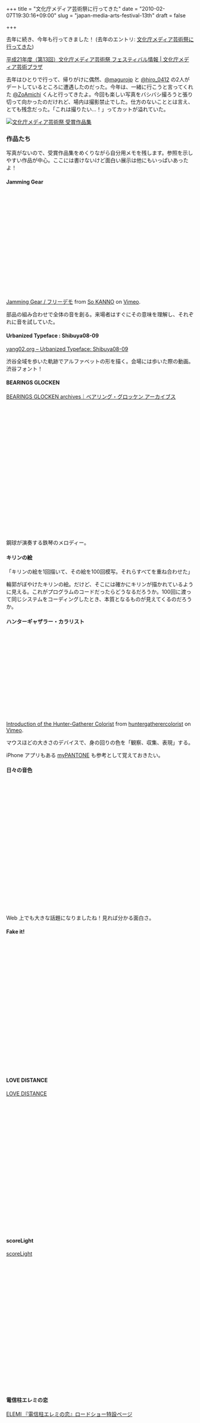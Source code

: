 +++
title = "文化庁メディア芸術祭に行ってきた"
date = "2010-02-07T19:30:16+09:00"
slug = "japan-media-arts-festival-13th"
draft = false

+++

<p>去年に続き、今年も行ってきました！ (去年のエントリ: <a href="http://june29.jp/2009/02/12/japan-media-arts-festival-12th/" title="文化庁メディア芸術祭に行ってきた - 準二級.jp">文化庁メディア芸術祭に行ってきた</a>)</p>
<p><a href="http://plaza.bunka.go.jp/festival/2009/information/" title="平成21年度（第13回）文化庁メディア芸術祭 フェスティバル情報 | 文化庁メディア芸術プラザ">平成21年度（第13回）文化庁メディア芸術祭 フェスティバル情報 | 文化庁メディア芸術プラザ</a></p>
<p>去年はひとりで行って、帰りがけに偶然、<a href="http://twitter.com/magurojp" title="☆まぐろ☆ (magurojp) on Twitter">@magurojp</a> と <a href="http://twitter.com/hiro_0412" title="ほんだ、 (hiro_0412) on Twitter">@hiro_0412</a> の2人がデートしているところに遭遇したのだった。今年は、一緒に行こうと言ってくれた <a href="http://twitter.com/ZoAmichi" title="ゾアミチ (ZoAmichi) on Twitter">@ZoAmichi</a> くんと行ってきたよ。今回も楽しい写真をバシバシ撮ろうと張り切って向かったのだけれど、場内は撮影禁止でした。仕方のないこととは言え、とても残念だった。「これは撮りたい…！」ってカットが溢れていた。</p>
<p><a href="http://www.flickr.com/photos/june29/4336573091/" title="文化庁メディア芸術祭 受賞作品集 by june29, on Flickr"><img src="http://farm3.static.flickr.com/2708/4336573091_1ab1d6b9f4.jpg" alt="文化庁メディア芸術祭 受賞作品集" /></a></p>
<h3>作品たち</h3>
<p>写真がないので、受賞作品集をめくりながら自分用メモを残します。参照を示しやすい作品が中心。ここには書けないけど面白い展示は他にもいっぱいあったよ！</p>
<h4>Jamming Gear</h4>
<p><object width="400" height="270"><param name="allowfullscreen" value="true" /><param name="allowscriptaccess" value="always" /><param name="movie" value="http://vimeo.com/moogaloop.swf?clip_id=3942872&amp;server=vimeo.com&amp;show_title=1&amp;show_byline=1&amp;show_portrait=0&amp;color=&amp;fullscreen=1" /><embed src="http://vimeo.com/moogaloop.swf?clip_id=3942872&amp;server=vimeo.com&amp;show_title=1&amp;show_byline=1&amp;show_portrait=0&amp;color=&amp;fullscreen=1" type="application/x-shockwave-flash" allowfullscreen="true" allowscriptaccess="always" width="400" height="270"></embed></object></p>
<p><a href="http://vimeo.com/3942872">Jamming Gear / フリーデモ</a> from <a href="http://vimeo.com/user1022360">So KANNO</a> on <a href="http://vimeo.com">Vimeo</a>.</p>
<p>部品の組み合わせで全体の音を創る。来場者はすぐにその意味を理解し、それぞれに音を試していた。</p>
<h4>Urbanized Typeface : Shibuya08-09</h4>
<p><a href="http://yang02.org/works/urbanized_typeface.html" title="yang02.org - Urbanized Typeface: Shibuya08-09">yang02.org &#8211; Urbanized Typeface: Shibuya08-09</a></p>
<p>渋谷全域を歩いた軌跡でアルファベットの形を描く。会場には歩いた際の動画。渋谷フォント！</p>
<h4>BEARINGS GLOCKEN</h4>
<p><a href="http://www.kawasekohske.info/BG/" title="BEARINGS GLOCKEN archives｜ベアリング・グロッケン アーカイブス">BEARINGS GLOCKEN archives｜ベアリング・グロッケン アーカイブス</a></p>
<p><object width="425" height="344"><param name="movie" value="http://www.youtube.com/v/GBe9ON-mBB4&#038;hl=ja_JP&#038;fs=1&#038;rel=0"></param><param name="allowFullScreen" value="true"></param><param name="allowscriptaccess" value="always"></param><embed src="http://www.youtube.com/v/GBe9ON-mBB4&#038;hl=ja_JP&#038;fs=1&#038;rel=0" type="application/x-shockwave-flash" allowscriptaccess="always" allowfullscreen="true" width="425" height="344"></embed></object></p>
<p>鋼球が演奏する鉄琴のメロディー。</p>
<h4>キリンの絵</h4>
<p>「キリンの絵を1回描いて、その絵を100回模写。それらすべてを重ね合わせた」</p>
<p>輪郭がぼやけたキリンの絵。だけど、そこには確かにキリンが描かれているように見える。これがプログラムのコードだったらどうなるだろうか。100回に渡って同じシステムをコーディングしたとき、本質となるものが見えてくるのだろうか。</p>
<h4>ハンターギャザラー・カラリスト</h4>
<p><object width="400" height="225"><param name="allowfullscreen" value="true" /><param name="allowscriptaccess" value="always" /><param name="movie" value="http://vimeo.com/moogaloop.swf?clip_id=6735501&amp;server=vimeo.com&amp;show_title=1&amp;show_byline=1&amp;show_portrait=0&amp;color=&amp;fullscreen=1" /><embed src="http://vimeo.com/moogaloop.swf?clip_id=6735501&amp;server=vimeo.com&amp;show_title=1&amp;show_byline=1&amp;show_portrait=0&amp;color=&amp;fullscreen=1" type="application/x-shockwave-flash" allowfullscreen="true" allowscriptaccess="always" width="400" height="225"></embed></object></p>
<p><a href="http://vimeo.com/6735501">Introduction of the Hunter-Gatherer Colorist</a> from <a href="http://vimeo.com/user2349215">huntergatherercolorist</a> on <a href="http://vimeo.com">Vimeo</a>.</p>
<p>マウスほどの大きさのデバイスで、身の回りの色を「観察、収集、表現」する。</p>
<p>iPhone アプリもある <a href="http://www.pantone.com/pages/MYP_myPantone/mypantone.aspx" title="myPANTONE">myPANTONE</a> も参考として覚えておきたい。</p>
<h4>日々の音色</h4>
<p><object width="425" height="344"><param name="movie" value="http://www.youtube.com/v/WfBlUQguvyw&#038;hl=ja_JP&#038;fs=1&#038;rel=0"></param><param name="allowFullScreen" value="true"></param><param name="allowscriptaccess" value="always"></param><embed src="http://www.youtube.com/v/WfBlUQguvyw&#038;hl=ja_JP&#038;fs=1&#038;rel=0" type="application/x-shockwave-flash" allowscriptaccess="always" allowfullscreen="true" width="425" height="344"></embed></object></p>
<p>Web 上でも大きな話題になりましたね！見れば分かる面白さ。</p>
<h4>Fake it!</h4>
<p><object width="425" height="344"><param name="movie" value="http://www.youtube.com/v/8JnjMaRM3g8&#038;hl=ja_JP&#038;fs=1&#038;rel=0"></param><param name="allowFullScreen" value="true"></param><param name="allowscriptaccess" value="always"></param><embed src="http://www.youtube.com/v/8JnjMaRM3g8&#038;hl=ja_JP&#038;fs=1&#038;rel=0" type="application/x-shockwave-flash" allowscriptaccess="always" allowfullscreen="true" width="425" height="344"></embed></object></p>
<h4>LOVE DISTANCE</h4>
<p><a href="http://www.lovedistance.jp/" title="LOVE DISTANCE">LOVE DISTANCE</a></p>
<p><object width="425" height="344"><param name="movie" value="http://www.youtube.com/v/7facHaDGUD0&#038;hl=ja_JP&#038;fs=1&#038;rel=0"></param><param name="allowFullScreen" value="true"></param><param name="allowscriptaccess" value="always"></param><embed src="http://www.youtube.com/v/7facHaDGUD0&#038;hl=ja_JP&#038;fs=1&#038;rel=0" type="application/x-shockwave-flash" allowscriptaccess="always" allowfullscreen="true" width="425" height="344"></embed></object></p>
<h4>scoreLight</h4>
<p><a href="http://www.k2.t.u-tokyo.ac.jp/perception/scoreLight/" title="scoreLight">scoreLight</a></p>
<p><object width="560" height="340"><param name="movie" value="http://www.youtube.com/v/Bwkbj6Qhbt8&#038;hl=ja_JP&#038;fs=1&#038;rel=0"></param><param name="allowFullScreen" value="true"></param><param name="allowscriptaccess" value="always"></param><embed src="http://www.youtube.com/v/Bwkbj6Qhbt8&#038;hl=ja_JP&#038;fs=1&#038;rel=0" type="application/x-shockwave-flash" allowscriptaccess="always" allowfullscreen="true" width="560" height="340"></embed></object></p>
<h4>電信柱エレミの恋</h4>
<p><a href="http://park11.wakwak.com/~sovat/e_j_common/roadshow/elemi_roadshow.html" title="ELEMI 『電信柱エレミの恋』ロードショー特設ページ">ELEMI 『電信柱エレミの恋』ロードショー特設ページ</a></p>
<p><object width="425" height="344"><param name="movie" value="http://www.youtube.com/v/y1rk8HcnO1c&#038;hl=ja_JP&#038;fs=1&#038;rel=0"></param><param name="allowFullScreen" value="true"></param><param name="allowscriptaccess" value="always"></param><embed src="http://www.youtube.com/v/y1rk8HcnO1c&#038;hl=ja_JP&#038;fs=1&#038;rel=0" type="application/x-shockwave-flash" allowscriptaccess="always" allowfullscreen="true" width="425" height="344"></embed></object></p>
<p>会場に置いてあった人形がとても可愛くて、世界観すべてが愛らしいな、と思った。</p>
<h3>アルスエレクトロニカの人のプレゼンテーション</h3>
<p>会場入りしてすぐ、アルスエレクトロニカの人のプレゼンテーションを拝聴した。思い出せることをメモ (誤りを書くかも)。</p>
<p><a href="http://www.aec.at/index_de.php" title="ARS Electronica">ARS Electronica</a></p>
<ul>
<li>オーストリアのリンツ市が100%出資している会社</li>
<li>Prix (コンテスト的なもの)、Center (展示)、Futurelab (可能性の模索とプロトタイピング) などがメインの活動</li>
<li>Center の中心にはワークショップのためのスペースがあり、ただお客さんに何かを見せるだけじゃなくて「あなたは何を生み出すのか」を考えてもらうことに重きを置いている</li>
<li>地域密着。リンツ市の様々な統計データをインタラクティブに閲覧できるスペースがある。地元の小学校との連携など</li>
<li>指紋をスキャンすると、模様に応じた「3次元の街」を生成してくれるアプリがある</li>
</ul>
<p>先日、<a href="http://june29.jp/2010/02/02/tedxseeds/" title="TEDxSeedsに当日スタッフとして参加してきた - 準二級.jp">このブログでも紹介したロボット工学の石黒先生</a>や、村田製作所との協同の取り組みのお話が特に面白かった。最新技術は最新技術なのだけれど、それを人々の日常生活の中に放り込んでみると、思わぬコミュニケーションやインタラクションが起きる、というようなことを言っていたのが印象的だった。</p>
<p>石黒先生の <a href="http://www.irc.atr.jp/Geminoid/" title="Geminoid">Geminoid</a> をしばらく街の中に置いておいたあと、本物の石黒先生が来訪されたときにはリンツ市全体で「Geminoid が歩いていた」「ビールを飲んでいた」などの話題で持ち切りになったそうだ。</p>
<p>村田製作所の<a href="http://www.murata.co.jp/corporate/boy_girl/index.html" title="ムラタセイサク君®・ムラタセイコちゃん® | ムラタについて | 村田製作所">ムラタセイサク君</a>を街の中で走らせる企画も実現された。当初、村田製作所の方々は、展示場やステージではなく、野外にセイサク君を放つことに難色を示したという。しかし、実際にリンツ市や近隣の田舎町を走らせてみたところ、様々な出会いやコミュニケーションがあり、プロジェクトは「やってみてよかった」との評価を得た。アルスエレクトロニカの人たちからすると、「決められた経路を 1cm もズレずに走行できる」ことよりも「それらの存在が人の生活にどういった影響を与えるか」の方が重要であり、リンツ市での取り組みを通じて、村田製作所の方たちともその価値観を共有できたと語っていた。</p>
<h3>まとめ</h3>
<p>今回も、とても刺激的で楽しかった！見るだけじゃなく、触って楽しめるコンテンツもあるのでワクワクする。<a href="http://twitter.com/ZoAmichi" title="ゾアミチ (ZoAmichi) on Twitter">@ZoAmichi</a> くんと一緒に行けたことで、会話しながらお互いの解釈を交換し、深められたのはとてもよかった。どうもありがとう。</p>
<p>芸術祭は2月14日(日)まで開催されているので、興味を持った方は、ぜひ行ってみてください！ちゃお！</p>
<p><a href="http://plaza.bunka.go.jp/festival/2009/information/" title="平成21年度（第13回）文化庁メディア芸術祭 フェスティバル情報 | 文化庁メディア芸術プラザ">平成21年度（第13回）文化庁メディア芸術祭 フェスティバル情報 | 文化庁メディア芸術プラザ</a></p>
